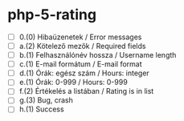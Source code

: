 # php-5-rating

- [ ] 0.(0) Hibaüzenetek / Error messages
- [ ] a.(2) Kötelező mezők / Required fields
- [ ] b.(1) Felhasználónév hossza / Username length
- [ ] c.(1) E-mail formátum / E-mail format
- [ ] d.(1) Órák: egész szám / Hours: integer
- [ ] e.(1) Órák: 0-999 / Hours: 0-999
- [ ] f.(2) Értékelés a listában / Rating is in list
- [ ] g.(3) Bug, crash
- [ ] h.(1) Success